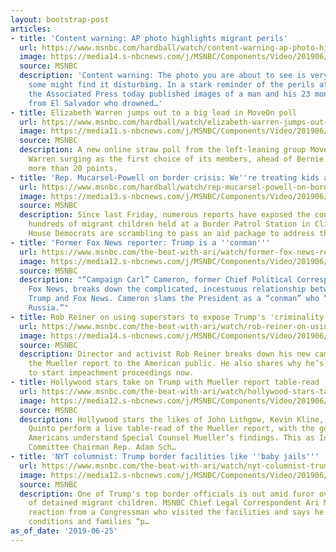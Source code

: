 ```yaml
---
layout: bootstrap-post
articles:
- title: 'Content warning: AP photo highlights migrant perils'
  url: https://www.msnbc.com/hardball/watch/content-warning-ap-photo-highlights-migrant-perils-62665285937
  image: https://media14.s-nbcnews.com/j/MSNBC/Components/Video/201906/n_hardball_segment2_190625_1561506265791.nbcnews-fp-1200-630.jpg
  source: MSNBC
  description: 'Content warning: The photo you are about to see is very graphic and
    some might find it disturbing. In a stark reminder of the perils at the border,
    the Associated Press today published images of a man and his 23 month old daughter
    from El Salvador who drowned…'
- title: Elizabeth Warren jumps out to a big lead in MoveOn poll
  url: https://www.msnbc.com/hardball/watch/elizabeth-warren-jumps-out-to-a-big-lead-in-moveon-poll-62663237964
  image: https://media11.s-nbcnews.com/j/MSNBC/Components/Video/201906/n_hardball_tanden_190625_1920x1080.nbcnews-fp-1200-630.jpg
  source: MSNBC
  description: A new online straw poll from the left-leaning group MoveOn shows Elizabeth
    Warren surging as the first choice of its members, ahead of Bernie Sanders by
    more than 20 points.
- title: 'Rep. Mucarsel-Powell on border crisis: We''re treating kids as...'
  url: https://www.msnbc.com/hardball/watch/rep-mucarsel-powell-on-border-crisis-we-re-treating-kids-as-criminals-62664261805
  image: https://media13.s-nbcnews.com/j/MSNBC/Components/Video/201906/n_hardball_powell_190625_1920x1080.nbcnews-fp-1200-630.jpg
  source: MSNBC
  description: Since last Friday, numerous reports have exposed the conditions for
    hundreds of migrant children held at a Border Patrol Station in Clint, Texas.
    House Democrats are scrambling to pass an aid package to address those concerns.
- title: 'Former Fox News reporter: Trump is a ''conman'''
  url: https://www.msnbc.com/the-beat-with-ari/watch/former-fox-news-reporter-trump-is-a-conman-62664261593
  image: https://media12.s-nbcnews.com/j/MSNBC/Components/Video/201906/n_ari_eblock_190625_1920x1080.nbcnews-fp-1200-630.jpg
  source: MSNBC
  description: "“Campaign Carl” Cameron, former Chief Political Correspondent for
    Fox News, breaks down the complicated, incestuous relationship between Donald
    Trump and Fox News. Cameron slams the President as a “conman” who “colluded with
    Russia.”"
- title: Rob Reiner on using superstars to expose Trump's 'criminality'
  url: https://www.msnbc.com/the-beat-with-ari/watch/rob-reiner-on-using-superstars-to-expose-trump-s-criminality-62649413938
  image: https://media14.s-nbcnews.com/j/MSNBC/Components/Video/201906/n_ari_cblock_190625_1920x1080.nbcnews-fp-1200-630.jpg
  source: MSNBC
  description: Director and activist Rob Reiner breaks down his new campaign to explain
    the Mueller report to the American public. He also shares why he’s urging Democrats
    to start impeachment proceedings now.
- title: Hollywood stars take on Trump with Mueller report table-read
  url: https://www.msnbc.com/the-beat-with-ari/watch/hollywood-stars-take-on-trump-with-mueller-report-table-read-62649925698
  image: https://media12.s-nbcnews.com/j/MSNBC/Components/Video/201906/n_ari_bblock_190625_1920x1080.nbcnews-fp-1200-630.jpg
  source: MSNBC
  description: Hollywood stars the likes of John Lithgow, Kevin Kline, and Zachary
    Quinto perform a live table-read of the Mueller report, with the goal of helping
    Americans understand Special Counsel Mueller’s findings. This as Intelligence
    Committee Chairman Rep. Adam Sch…
- title: 'NYT columnist: Trump border facilities like ''baby jails'''
  url: https://www.msnbc.com/the-beat-with-ari/watch/nyt-columnist-trump-border-facilities-like-baby-jails-62648901738
  image: https://media12.s-nbcnews.com/j/MSNBC/Components/Video/201906/n_ari_ablock_190625_1920x1080.nbcnews-fp-1200-630.jpg
  source: MSNBC
  description: One of Trump's top border officials is out amid furor over the treatment
    of detained migrant children. MSNBC Chief Legal Correspondent Ari Melber gets
    reaction from a Congressman who visited the facilities and says he saw deplorable
    conditions and families “p…
as_of_date: '2019-06-25'
---
```


